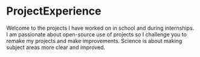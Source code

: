 # ProjectExperience
Welcome to the projects I have worked on in school and during internships. I am passionate about open-source use of projects so I challenge you to remake my projects and make improvements. Science is about making subject areas more clear and improved.
